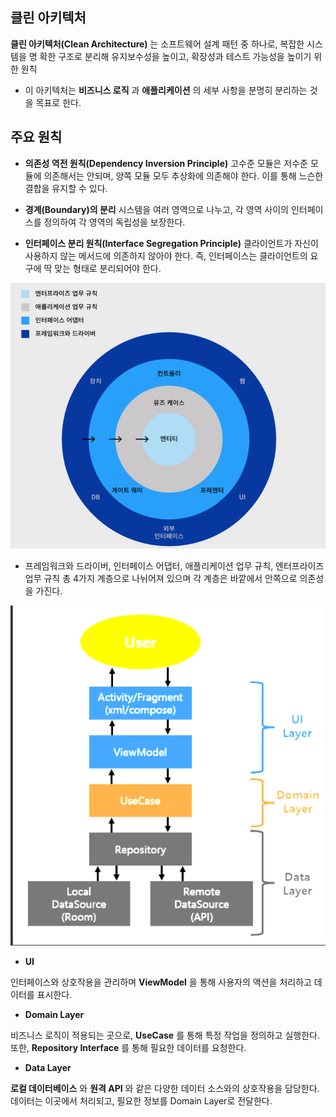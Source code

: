 ## 클린 아키텍처
**클린 아키텍처(Clean Architecture)** 는 소프트웨어 설계 패턴 중 하나로, 복잡한 시스템을 명 확한 구조로 분리해 유지보수성을 높이고, 확장성과 테스트 가능성을 높이기 위한 원칙
+ 이 아키텍처는 **비즈니스 로직** 과 **애플리케이션** 의 세부 사항을 분명히 분리하는 것을 목표로 한다.

## 주요 원칙
+ **의존성 역전 원칙(Dependency Inversion Principle)**
고수준 모듈은 저수준 모듈에 의존해서는 안되며, 양쪽 모듈 모두 추상화에 의존해야 한다. 이를 통해 느슨한 결합을 유지할 수 있다.

+ **경계(Boundary)의 분리**
시스템을 여러 영역으로 나누고, 각 영역 사이의 인터페이스를 정의하여 각 영역의 독립성을 보장한다.

+ **인터페이스 분리 원칙(Interface Segregation Principle)**
클라이언트가 자신이 사용하지 않는 메서드에 의존하지 않아야 한다. 즉, 인터페이스는 클라이언트의 요구에 딱 맞는 형태로 분리되어야 한다.

![alt text](image.png)
+ 프레임워크와 드라이버, 인터페이스 어댑터, 애플리케이션 업무 규칙, 엔터프라이즈 업무 규칙 총 4가지 계층으로 나뉘어져 있으며 각 계층은 바깥에서 안쪽으로 의존성을 가진다.


![alt text**](image-1.png)

+ **UI**

 인터페이스와 상호작용을 관리하며 **ViewModel** 을 통해 사용자의 액션을 처리하고 데이터를 표시한다.
+ **Domain Layer**

비즈니스 로직이 적용되는 곳으로, **UseCase** 를 통해 특정 작업을 정의하고 실행한다. 또한, **Repository Interface** 를 통해 필요한 데이터를 요청한다.
+ **Data Layer**

**로컬 데이터베이스** 와 **원격 API** 와 같은 다양한 데이터 소스와의 상호작용을 담당한다. 데이터는 이곳에서 처리되고, 필요한 정보를 Domain Layer로 전달한다.
